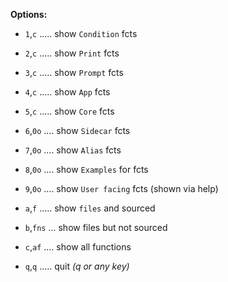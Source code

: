 **Options:**

- `1`,`c` ..... show `Condition` fcts
- `2`,`c` ..... show `Print` fcts
- `3`,`c` ..... show `Prompt` fcts
- `4`,`c` ..... show `App` fcts
- `5`,`c` ..... show `Core` fcts
- `6`,`0o` .... show `Sidecar` fcts
- `7`,`0o` .... show `Alias` fcts
- `8`,`0o` .... show `Examples` for fcts
- `9`,`0o` .... show `User facing` fcts (shown via help)

- `a`,`f` ..... show `files` and sourced
- `b`,`fns` ... show files but not sourced
- `c`,`af` .... show all functions
- `q`,`q` ..... quit _(q or any key)_

